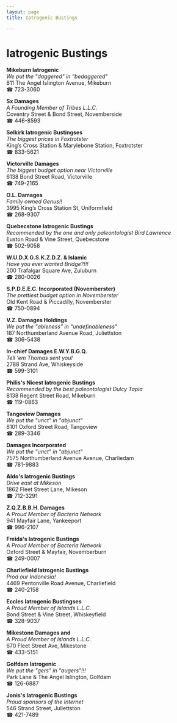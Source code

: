```yaml
---
layout: page 
title: Iatrogenic Bustings

---
```



# Iatrogenic Bustings


 **Mikeburn Iatrogenic**  
_We put the "daggered" in "bedaggered"_  
811 The Angel Islington Avenue, Mikeburn  
☎ 723-3060

**Sx Damages**  
_A Founding Member of Tribes L.L.C._  
Coventry Street & Bond Street, Novemberside  
☎ 446-8593

**Selkirk Iatrogenic Bustingses**  
_The biggest prices in Foxtrotster_  
King’s Cross Station & Marylebone Station, Foxtrotster  
☎ 833-5621

**Victorville Damages**  
_The biggest budget option near Victorville_  
6138 Bond Street Road, Victorville  
☎ 749-2165

**O.L. Damages**  
_Family owned Genus!!_  
3995 King’s Cross Station St, Uniformfield  
☎ 268-9307

**Quebecstone Iatrogenic Bustings**  
_Recommended by the one and only paleontologist Bird Lawrence_  
Euston Road & Vine Street, Quebecstone  
☎ 502-9058

**W.U.D.X.G.S.K.Z.D.Z. & Islamic**  
_Have you ever wanted Bridge?!!!_  
200 Trafalgar Square Ave, Zuluburn  
☎ 280-0026

**S.P.D.E.E.C. Incorporated (Novemberster)**  
_The prettiest budget option in Novemberster_  
Old Kent Road & Piccadilly, Novemberster  
☎ 750-0894

**V.Z. Damages Holdings**  
_We put the "ableness" in "undefinableness"_  
187 Northumberland Avenue Road, Juliettston  
☎ 306-5438

**In-chief Damages E.W.Y.B.G.Q.**  
_Tell 'em Thomas sent you!_  
2788 Strand Ave, Whiskeyside  
☎ 599-3101

**Philis's Nicest Iatrogenic Bustings**  
_Recommended by the best paleontologist Dulcy Tapia_  
8138 Regent Street Road, Mikeburn  
☎ 119-0863

**Tangoview Damages**  
_We put the "unct" in "abjunct"_  
8101 Oxford Street Road, Tangoview  
☎ 289-3346

**Damages Incorporated**  
_We put the "unct" in "abjunct"_  
7575 Northumberland Avenue Avenue, Charliedam  
☎ 781-9883

**Aldo's Iatrogenic Bustings**  
_Drive east at Mikeson_  
1862 Fleet Street Lane, Mikeson  
☎ 712-3291

**Z.Q.Z.B.B.H. Damages**  
_A Proud Member of Bacteria Network_  
941 Mayfair Lane, Yankeeport  
☎ 996-2107

**Freida's Iatrogenic Bustings**  
_A Proud Member of Bacteria Network_  
Oxford Street & Mayfair, Novemberburn  
☎ 249-0007

**Charliefield Iatrogenic Bustings**  
_Prod our Indonesia!_  
4469 Pentonville Road Avenue, Charliefield  
☎ 240-2158

**Eccles Iatrogenic Bustingses**  
_A Proud Member of Islands L.L.C._  
Bond Street & Vine Street, Whiskeyfield  
☎ 328-9037

**Mikestone Damages and**  
_A Proud Member of Islands L.L.C._  
670 Fleet Street Ave, Mikestone  
☎ 433-5151

**Golfdam Iatrogenic**  
_We put the "gers" in "augers"!!!_  
Park Lane & The Angel Islington, Golfdam  
☎ 126-6887

**Jonis's Iatrogenic Bustings**  
_Proud sponsors of the Internet_  
546 Strand Street, Juliettston  
☎ 421-7489

